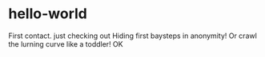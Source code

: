 # hello-world
First contact. just checking out
Hiding first baysteps in anonymity!
Or crawl the lurning curve like a toddler!
OK
